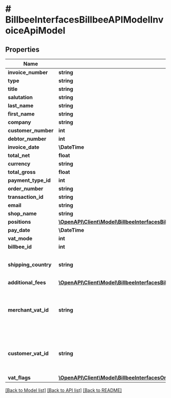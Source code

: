 # # BillbeeInterfacesBillbeeAPIModelInvoiceApiModel

## Properties

Name | Type | Description | Notes
------------ | ------------- | ------------- | -------------
**invoice_number** | **string** |  | [optional]
**type** | **string** |  | [optional]
**title** | **string** |  | [optional]
**salutation** | **string** |  | [optional]
**last_name** | **string** |  | [optional]
**first_name** | **string** |  | [optional]
**company** | **string** |  | [optional]
**customer_number** | **int** |  | [optional]
**debtor_number** | **int** |  | [optional]
**invoice_date** | **\DateTime** |  | [optional]
**total_net** | **float** |  | [optional]
**currency** | **string** |  | [optional]
**total_gross** | **float** |  | [optional]
**payment_type_id** | **int** |  | [optional]
**order_number** | **string** |  | [optional]
**transaction_id** | **string** |  | [optional]
**email** | **string** |  | [optional]
**shop_name** | **string** |  | [optional]
**positions** | [**\OpenAPI\Client\Model\BillbeeInterfacesBillbeeAPIModelInvoiceApiPositionApiModel[]**](BillbeeInterfacesBillbeeAPIModelInvoiceApiPositionApiModel.md) |  | [optional]
**pay_date** | **\DateTime** |  | [optional]
**vat_mode** | **int** |  | [optional]
**billbee_id** | **int** |  | [optional]
**shipping_country** | **string** | two letters for CountryCode Identification | [optional]
**additional_fees** | [**\OpenAPI\Client\Model\BillbeeInterfacesBillbeeAPIModelAdditionalFeeApiModel[]**](BillbeeInterfacesBillbeeAPIModelAdditionalFeeApiModel.md) |  | [optional]
**merchant_vat_id** | **string** | The vat-id, that should be displayed on the invoice and other order documents | [optional]
**customer_vat_id** | **string** | The vat-id, that was given by the customer to fulfill this order | [optional]
**vat_flags** | [**\OpenAPI\Client\Model\BillbeeInterfacesOrderVatDetailsRecognizedHistoryEntryVatDetectionFlags**](BillbeeInterfacesOrderVatDetailsRecognizedHistoryEntryVatDetectionFlags.md) |  | [optional]

[[Back to Model list]](../../README.md#models) [[Back to API list]](../../README.md#endpoints) [[Back to README]](../../README.md)
